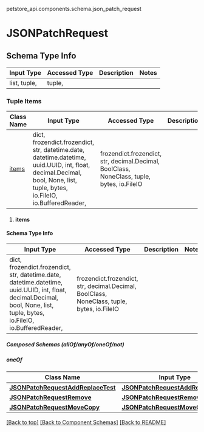 <a name="top"></a>
petstore_api.components.schema.json_patch_request
# JSONPatchRequest

## Schema Type Info
Input Type | Accessed Type | Description | Notes
------------ | ------------- | ------------- | -------------
list, tuple,  | tuple,  |  |

### Tuple Items
Class Name | Input Type | Accessed Type | Description | Notes
------------- | ------------- | ------------- | ------------- | -------------
[items](#items) | dict, frozendict.frozendict, str, datetime.date, datetime.datetime, uuid.UUID, int, float, decimal.Decimal, bool, None, list, tuple, bytes, io.FileIO, io.BufferedReader,  | frozendict.frozendict, str, decimal.Decimal, BoolClass, NoneClass, tuple, bytes, io.FileIO |  |

1. #### items
  #### Schema Type Info
  | Input Type | Accessed Type | Description | Notes |
  | ------------ | ------------- | ------------- | ------------- |
  |dict, frozendict.frozendict, str, datetime.date, datetime.datetime, uuid.UUID, int, float, decimal.Decimal, bool, None, list, tuple, bytes, io.FileIO, io.BufferedReader,  | frozendict.frozendict, str, decimal.Decimal, BoolClass, NoneClass, tuple, bytes, io.FileIO |  ||
  ##### Composed Schemas (allOf/anyOf/oneOf/not)
  ##### oneOf
  Class Name | Input Type | Accessed Type | Description | Notes
  ------------- | ------------- | ------------- | ------------- | -------------
    [**JSONPatchRequestAddReplaceTest**](json_patch_request_add_replace_test.JSONPatchRequestAddReplaceTest.md) | [**JSONPatchRequestAddReplaceTest**](json_patch_request_add_replace_test.JSONPatchRequestAddReplaceTest.md) | [**JSONPatchRequestAddReplaceTest**](json_patch_request_add_replace_test.JSONPatchRequestAddReplaceTest.md) |  |
    [**JSONPatchRequestRemove**](json_patch_request_remove.JSONPatchRequestRemove.md) | [**JSONPatchRequestRemove**](json_patch_request_remove.JSONPatchRequestRemove.md) | [**JSONPatchRequestRemove**](json_patch_request_remove.JSONPatchRequestRemove.md) |  |
    [**JSONPatchRequestMoveCopy**](json_patch_request_move_copy.JSONPatchRequestMoveCopy.md) | [**JSONPatchRequestMoveCopy**](json_patch_request_move_copy.JSONPatchRequestMoveCopy.md) | [**JSONPatchRequestMoveCopy**](json_patch_request_move_copy.JSONPatchRequestMoveCopy.md) |  |

[[Back to top]](#top) [[Back to Component Schemas]](../../../README.md#Component-Schemas) [[Back to README]](../../../README.md)
